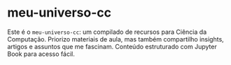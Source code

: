 # meu-universo-cc
Este é o `meu-universo-cc`: um compilado de recursos para Ciência da Computação. Priorizo materiais de aula, mas também compartilho insights, artigos e assuntos que me fascinam. Conteúdo estruturado com Jupyter Book para acesso fácil. 

